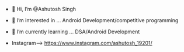 - 👋 Hi, I’m @Ashutosh Singh
- 👀 I’m interested in ... Android Development/competitive programming
- 🌱 I’m currently learning ... DSA/Android Development


- Instagram--> https://www.instagram.com/ashutosh_19201/


